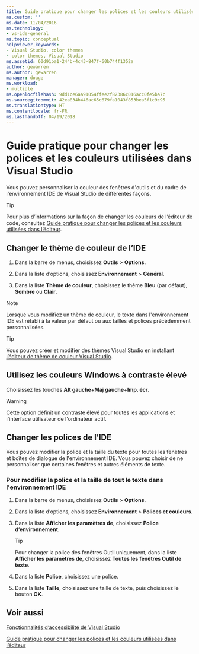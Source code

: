 ```yaml
---
title: Guide pratique pour changer les polices et les couleurs utilisées dans Visual Studio | Microsoft Docs
ms.custom: ''
ms.date: 11/04/2016
ms.technology:
- vs-ide-general
ms.topic: conceptual
helpviewer_keywords:
- Visual Studio, color themes
- color themes, Visual Studio
ms.assetid: 60d91ba1-244b-4c43-847f-60b744f1352a
author: gewarren
ms.author: gewarren
manager: douge
ms.workload:
- multiple
ms.openlocfilehash: 9dd1ce6aa91054ffee2f82386c016acc0fe5ba7c
ms.sourcegitcommit: 42ea834b446ac65c679fa1043f853bea5f1c9c95
ms.translationtype: HT
ms.contentlocale: fr-FR
ms.lasthandoff: 04/19/2018
---
```

# <a name="how-to-change-fonts-and-colors-in-visual-studio"></a>Guide pratique pour changer les polices et les couleurs utilisées dans Visual Studio

Vous pouvez personnaliser la couleur des fenêtres d'outils et du cadre de l'environnement IDE de Visual Studio de différentes façons.

> [!TIP]
> Pour plus d’informations sur la façon de changer les couleurs de l’éditeur de code, consultez [Guide pratique pour changer les polices et les couleurs utilisées dans l’éditeur](../ide/reference/how-to-change-fonts-and-colors-in-the-editor.md).

## <a name="change-the-color-theme-of-the-ide"></a>Changer le thème de couleur de l’IDE

1. Dans la barre de menus, choisissez **Outils** > **Options**.

1. Dans la liste d’options, choisissez **Environnement** > **Général**.

1. Dans la liste **Thème de couleur**, choisissez le thème **Bleu** (par défaut), **Sombre** ou **Clair**.

> [!NOTE]
> Lorsque vous modifiez un thème de couleur, le texte dans l'environnement IDE est rétabli à la valeur par défaut ou aux tailles et polices précédemment personnalisées.

> [!TIP]
> Vous pouvez créer et modifier des thèmes Visual Studio en installant [l’éditeur de thème de couleur Visual Studio](https://marketplace.visualstudio.com/items?itemName=VisualStudioPlatformTeam.VisualStudio2017ColorThemeEditor).

## <a name="use-windows-high-contrast-colors"></a>Utilisez les couleurs Windows à contraste élevé

Choisissez les touches **Alt gauche**+**Maj gauche**+**Imp. écr**.

> [!WARNING]
> Cette option définit un contraste élevé pour toutes les applications et l'interface utilisateur de l'ordinateur actif.

## <a name="change-ide-fonts"></a>Changer les polices de l’IDE

Vous pouvez modifier la police et la taille du texte pour toutes les fenêtres et boîtes de dialogue de l'environnement IDE. Vous pouvez choisir de ne personnaliser que certaines fenêtres et autres éléments de texte.

### <a name="to-change-the-font-and-size-of-all-text-in-the-ide"></a>Pour modifier la police et la taille de tout le texte dans l'environnement IDE

1. Dans la barre de menus, choisissez **Outils** > **Options**.

1. Dans la liste d’options, choisissez **Environnement** > **Polices et couleurs**.

1. Dans la liste **Afficher les paramètres de**, choisissez **Police d’environnement**.

    > [!TIP]
    > Pour changer la police des fenêtres Outil uniquement, dans la liste **Afficher les paramètres de**, choisissez **Toutes les fenêtres Outil de texte**.

1. Dans la liste **Police**, choisissez une police.

1. Dans la liste **Taille**, choisissez une taille de texte, puis choisissez le bouton **OK**.

## <a name="see-also"></a>Voir aussi

[Fonctionnalités d’accessibilité de Visual Studio](../ide/reference/accessibility-features-of-visual-studio.md)  

[Guide pratique pour changer les polices et les couleurs utilisées dans l’éditeur](../ide/reference/how-to-change-fonts-and-colors-in-the-editor.md)